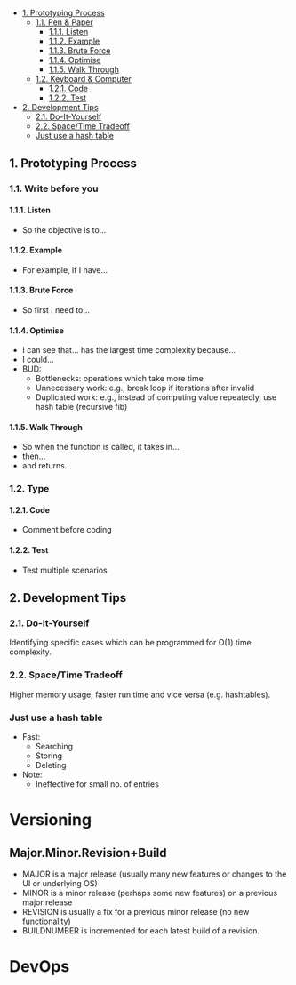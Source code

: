 - [1. Prototyping Process](#1-prototyping-process)
  - [1.1. Pen & Paper](#11-pen--paper)
    - [1.1.1. Listen](#111-listen)
    - [1.1.2. Example](#112-example)
    - [1.1.3. Brute Force](#113-brute-force)
    - [1.1.4. Optimise](#114-optimise)
    - [1.1.5. Walk Through](#115-walk-through)
  - [1.2. Keyboard & Computer](#12-keyboard--computer)
    - [1.2.1. Code](#121-code)
    - [1.2.2. Test](#122-test)
- [2. Development Tips](#2-development-tips)
  - [2.1. Do-It-Yourself](#21-do-it-yourself)
  - [2.2. Space/Time Tradeoff](#22-spacetime-tradeoff)
  - [Just use a hash table](#just-use-a-hash-table)

## 1. Prototyping Process
### 1.1. Write before you 
#### 1.1.1. Listen
- So the objective is to...
#### 1.1.2. Example
- For example, if I have...
#### 1.1.3. Brute Force
- So first I need to...
#### 1.1.4. Optimise
- I can see that... has the largest time complexity because...
- I could...
- BUD:
  - Bottlenecks: operations which take more time
  - Unnecessary work: e.g., break loop if iterations after invalid
  - Duplicated work: e.g., instead of computing value repeatedly, use hash table (recursive fib)
#### 1.1.5. Walk Through
- So when the function is called, it takes in... 
- then...
- and returns...
### 1.2. Type
#### 1.2.1. Code
- Comment before coding
#### 1.2.2. Test
- Test multiple scenarios


## 2. Development Tips

### 2.1. Do-It-Yourself
Identifying specific cases which can be programmed for O(1) time complexity.

### 2.2. Space/Time Tradeoff
Higher memory usage, faster run time and vice versa (e.g. hashtables).

### Just use a hash table
- Fast:
  - Searching
  - Storing
  - Deleting
- Note:
  - Ineffective for small no. of entries


# Versioning
## Major.Minor.Revision+Build
- MAJOR is a major release (usually many new features or changes to the UI or underlying OS)
- MINOR is a minor release (perhaps some new features) on a previous major release
- REVISION is usually a fix for a previous minor release (no new functionality)
- BUILDNUMBER is incremented for each latest build of a revision.

# DevOps

